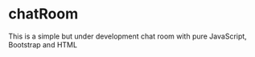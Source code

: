# chatRoom
This is a simple but under development chat room with pure JavaScript, Bootstrap and HTML
